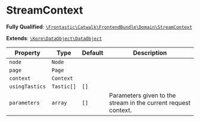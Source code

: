 #  StreamContext

**Fully Qualified**: [`\Frontastic\Catwalk\FrontendBundle\Domain\StreamContext`](../../../../src/php/FrontendBundle/Domain/StreamContext.php)

**Extends**: [`\Kore\DataObject\DataObject`](https://github.com/kore/DataObject)

Property|Type|Default|Description
--------|----|-------|-----------
`node`|`Node`||
`page`|`Page`||
`context`|`Context`||
`usingTastics`|`Tastic[]`|`[]`|
`parameters`|`array`|`[]`|Parameters given to the stream in the current request context.

